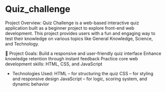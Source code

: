 # Quiz_challenge
Project Overview:
Quiz Challenge is a web-based interactive quiz application built as a beginner project to explore front-end web development.
This project provides users with a fun and engaging way to test their knowledge on various topics like General Knowledge, Science, and Technology.

🚀 Project Goals:
Build a responsive and user-friendly quiz interface
Enhance knowledge retention through instant feedback
Practice core web development skills: HTML, CSS, and JavaScript

* Technologies Used:
HTML – for structuring the quiz
CSS – for styling and responsive design
JavaScript – for logic, scoring system, and dynamic behavior
